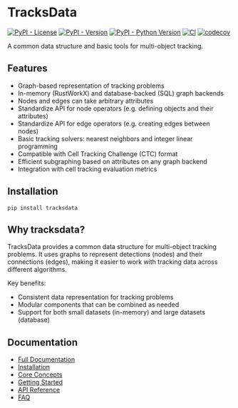 # TracksData

[![PyPI - License](https://img.shields.io/pypi/l/tracksdata.svg?color=green)](https://github.com/royerlab/tracksdata/raw/main/LICENSE)
[![PyPI - Version](https://img.shields.io/pypi/v/tracksdata.svg)](https://pypi.org/project/tracksdata)
[![PyPI - Python Version](https://img.shields.io/pypi/pyversions/tracksdata.svg)](https://pypi.org/project/tracksdata)
[![CI](https://github.com/royerlab/tracksdata/actions/workflows/ci.yaml/badge.svg)](https://github.com/royerlab/tracksdata/actions/workflows/ci.yaml)
[![codecov](https://codecov.io/gh/royerlab/tracksdata/branch/main/graph/badge.svg)](https://codecov.io/gh/royerlab/tracksdata)

A common data structure and basic tools for multi-object tracking.

## Features

- Graph-based representation of tracking problems
- In-memory (RustWorkX) and database-backed (SQL) graph backends
- Nodes and edges can take arbitrary attributes
- Standardize API for node operators (e.g. defining objects and their attributes)
- Standardize API for edge operators (e.g. creating edges between nodes)
- Basic tracking solvers: nearest neighbors and integer linear programming
- Compatible with Cell Tracking Challenge (CTC) format
- Efficient subgraphing based on attributes on any graph backend
- Integration with cell tracking evaluation metrics

## Installation

```console
pip install tracksdata
```

## Why tracksdata?

TracksData provides a common data structure for multi-object tracking problems.
It uses graphs to represent detections (nodes) and their connections (edges), making it easier to work with tracking data across different algorithms.

Key benefits:
- Consistent data representation for tracking problems
- Modular components that can be combined as needed
- Support for both small datasets (in-memory) and large datasets (database)

## Documentation

- [Full Documentation](https://royerlab.github.io/tracksdata/)
- [Installation](https://royerlab.github.io/tracksdata/installation/)
- [Core Concepts](https://royerlab.github.io/tracksdata/concepts/)
- [Getting Started](https://royerlab.github.io/tracksdata/getting_started/)
- [API Reference](https://royerlab.github.io/tracksdata/reference/tracksdata/)
- [FAQ](https://royerlab.github.io/tracksdata/faq/)
